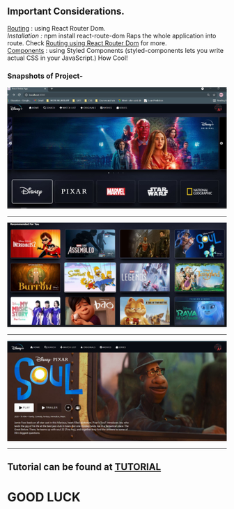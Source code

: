 ## Important Considerations.
<u>Routing</u> : using React Router Dom. <br>
<i>Installation :</i> npm install react-route-dom 
Raps the whole application into route. Check <a href="https://reactrouter.com/native/guides/quick-start">Routing using React Router Dom</a> for more.<br>
<u>Components</u> : using Styled Components (styled-components lets you write actual CSS in your JavaScript.) How Cool!<br>

### Snapshots of Project-
<img src="https://github.com/ShivamS2201/Disney-Clone-_With-Firebase/blob/main/public/images/disney+.JPG?raw=true"></img>
<hr><img src="https://github.com/ShivamS2201/Disney-Clone-_With-Firebase/blob/main/public/images/disney+2.JPG?raw=true"></img>
<hr><img src="https://github.com/ShivamS2201/Disney-Clone-_With-Firebase/blob/main/public/images/disney+3.JPG?raw=true"></img>
<hr>

## Tutorial can be found at <a href="https://www.youtube.com/watch?v=KPUEvRo5xtY">TUTORIAL</a>
# GOOD LUCK 
